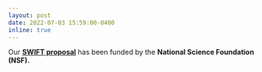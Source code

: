 ```yaml
---
layout: post
date: 2022-07-03 15:59:00-0400
inline: true
---
```


 Our <strong><a class="news-title" href="https://www.nsf.gov/awardsearch/showAward?AWD_ID=2229472"> SWIFT proposal</a></strong> has been funded by the <strong>National Science Foundation (NSF).</strong>
